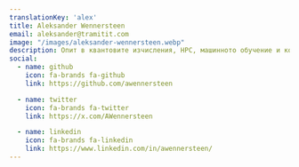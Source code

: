 ```yaml
---
translationKey: 'alex'
title: Aleksander Wennersteen
email: aleksander@tramitit.com
image: "/images/aleksander-wennersteen.webp"
description: Опит в квантовите изчисления, HPC, машинното обучение и компютърното зрение, облачните платформи и бекенд разработката.
social:
  - name: github
    icon: fa-brands fa-github
    link: https://github.com/awennersteen

  - name: twitter
    icon: fa-brands fa-twitter
    link: https://x.com/AWennersteen

  - name: linkedin
    icon: fa-brands fa-linkedin
    link: https://www.linkedin.com/in/awennersteen/
---
```

